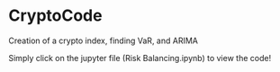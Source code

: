 # CryptoCode
Creation of a crypto index, finding VaR, and ARIMA

Simply click on the jupyter file (Risk Balancing.ipynb) to view the code!
